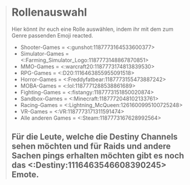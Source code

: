> # Rollenauswahl
> Hier könnt ihr euch eine Rolle auswählen, indem ihr mit dem zum Genre passenden Emoji reacted.
> * Shooter-Games = <:gunshot:1187773164533600377>
> * Simulator-Games = <:Farming_Simulator_Logo:1187773148867870851>
> * MMO-Games = <:warcraft20:1187773174813839530>
> * RPG-Games = <:D20:1116463855955091518>
> * Horror-Games = <:Freddyfatbear:1187773155473887242>
> * MOBA-Games = <:lol:1187771288538861689>
> * Fighting-Games = <:fistangy:1187773151850020874>
> * Sandbox-Games = <:Minecraft:1187772048102133761>
> * Racing-Games = <:Lightning_McQueen:1261600995100725248>
> * VR-Games = <:VR:1187773171311591474>
> * Alle anderen Games = <:Steam:1187773167628992564>
> 
> ## Für die Leute, welche die Destiny Channels sehen möchten und für Raids und andere Sachen pings erhalten möchten gibt es noch das <:Destiny:1116463546608390245> Emote.